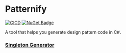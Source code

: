 # Patternify
[![CICD](https://github.com/lukasz-strus/Patternify/actions/workflows/main.yml/badge.svg)](https://github.com/lukasz-strus/Patternify/actions/workflows/main.yml)
[![NuGet Badge](https://img.shields.io/nuget/v/Patternify.Abstraction.svg)](https://www.nuget.org/packages/Patternify.Abstraction/)

A tool that helps you generate design pattern code in C#.

### [Singleton Generator](.\src\Patternify.Singleton\README.md)